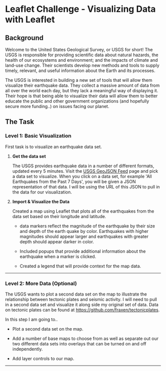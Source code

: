 # Leaflet Challenge - Visualizing Data with Leaflet

## Background

Welcome to the United States Geological Survey, or USGS for short! The USGS is responsible for providing scientific data about natural hazards, the health of our ecosystems and environment; and the impacts of climate and land-use change. Their scientists develop new methods and tools to supply timely, relevant, and useful information about the Earth and its processes.

The USGS is interested in building a new set of tools that will allow them visualize their earthquake data. They collect a massive amount of data from all over the world each day, but they lack a meaningful way of displaying it. Their hope is that being able to visualize their data will allow them to better educate the public and other government organizations (and hopefully secure more funding..) on issues facing our planet.

## The Task

### Level 1: Basic Visualization

First task is to visualize an earthquake data set.

1. **Get the data set**

   The USGS provides earthquake data in a number of different formats, updated every 5 minutes. Visit the [USGS GeoJSON Feed](http://earthquake.usgs.gov/earthquakes/feed/v1.0/geojson.php) page and pick a data set to visualize. When you click on a data set, for example 'All Earthquakes from the Past 7 Days', you will be given a JSON representation of that data. I will be using the URL of this JSON to pull in the data for our visualization.

2. **Import & Visualize the Data**

   Created a map using Leaflet that plots all of the earthquakes from the data set based on their longitude and latitude.

   * data markers reflect the magnitude of the earthquake by their size and depth of the earth quake by color. Earthquakes with higher magnitudes should appear larger and earthquakes with greater depth should appear darker in color.

   * Included popups that provide additional information about the earthquake when a marker is clicked.

   * Created a legend that will provide context for the map data.

- - -

### Level 2: More Data (Optional)

The USGS wants to plot a second data set on the map to illustrate the relationship between tectonic plates and seismic activity. I will need to pull in a second data set and visualize it along side my original set of data. Data on tectonic plates can be found at <https://github.com/fraxen/tectonicplates>.

In this step I am going to..

* Plot a second data set on the map.

* Add a number of base maps to choose from as well as separate out our two different data sets into overlays that can be turned on and off independently.

* Add layer controls to our map.

- - -
